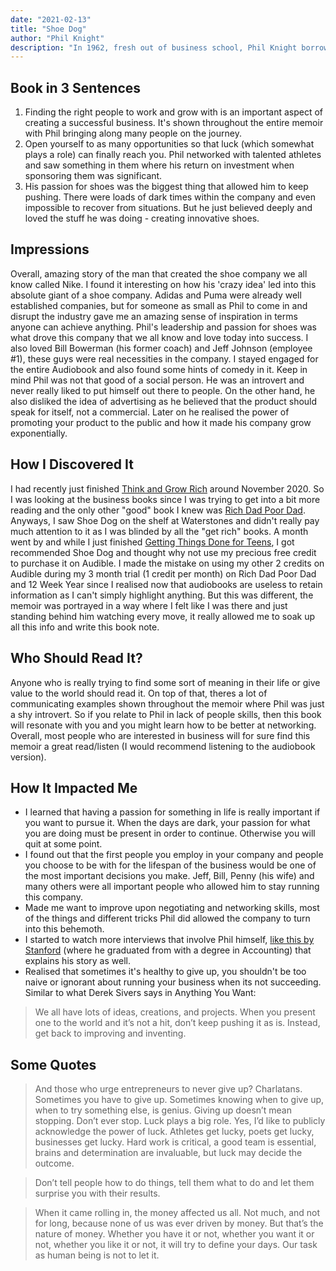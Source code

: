 ```yaml
---
date: "2021-02-13"
title: "Shoe Dog"
author: "Phil Knight"
description: "In 1962, fresh out of business school, Phil Knight borrowed $50 from his father and created a company with a simple mission: import high-quality, low-cost athletic shoes from Japan. Selling the shoes from the boot of his Plymouth, Knight grossed $8000 in his first year. Today, Nike's annual sales top $30 billion."
---
```


## Book in 3 Sentences

1. Finding the right people to work and grow with is an important aspect of creating a successful business. It's shown throughout the entire memoir with Phil bringing along many people on the journey.
2. Open yourself to as many opportunities so that luck (which somewhat plays a role) can finally reach you. Phil networked with talented athletes and saw something in them where his return on investment when sponsoring them was significant.
3. His passion for shoes was the biggest thing that allowed him to keep pushing. There were loads of dark times within the company and even impossible to recover from situations. But he just believed deeply and loved the stuff he was doing - creating innovative shoes.

## Impressions

Overall, amazing story of the man that created the shoe company we all know called Nike. I found it interesting on how his 'crazy idea' led into this absolute giant of a shoe company. Adidas and Puma were already well established companies, but for someone as small as Phil to come in and disrupt the industry gave me an amazing sense of inspiration in terms anyone can achieve anything. Phil's leadership and passion for shoes was what drove this company that we all know and love today into success. I also loved Bill Bowerman (his former coach) and Jeff Johnson (employee #1), these guys were real necessities in the company. I stayed engaged for the entire Audiobook and also found some hints of comedy in it. Keep in mind Phil was not that good of a social person. He was an introvert and never really liked to put himself out there to people. On the other hand, he also disliked the idea of advertising as he believed that the product should speak for itself, not a commercial. Later on he realised the power of promoting your product to the public and how it made his company grow exponentially.

## How I Discovered It

I had recently just finished [Think and Grow Rich](https://www.amazon.co.uk/Think-Grow-Rich-Napoleon-Hill/dp/0091900212/ref=sr_1_1?dchild=1&keywords=think+and+grow+rich&qid=1613148278&quartzVehicle=3514-1426&replacementKeywords=and+grow+rich&sr=8-1) around November 2020. So I was looking at the business books since I was trying to get into a bit more reading and the only other "good" book I knew was [Rich Dad Poor Dad](https://www.amazon.co.uk/Rich-Dad-Poor-Teach-Middle/dp/1612680178/ref=sr_1_1?crid=1V5FV7UVNA7DY&dchild=1&keywords=rich+dad+poor+dad&qid=1613148325&sprefix=rich+dad%2Caps%2C165&sr=8-1). Anyways, I saw Shoe Dog on the shelf at Waterstones and didn't really pay much attention to it as I was blinded by all the "get rich" books. A month went by and while I just finished [Getting Things Done for Teens](https://parsam.io/notes/gtd-teens), I got recommended Shoe Dog and thought why not use my precious free credit to purchase it on Audible. I made the mistake on using my other 2 credits on Audible during my 3 month trial (1 credit per month) on Rich Dad Poor Dad and 12 Week Year since I realised now that audiobooks are useless to retain information as I can't simply highlight anything. But this was different, the memoir was portrayed in a way where I felt like I was there and just standing behind him watching every move, it really allowed me to soak up all this info and write this book note.

## Who Should Read It?

Anyone who is really trying to find some sort of meaning in their life or give value to the world should read it. On top of that, theres a lot of communicating examples shown throughout the memoir where Phil was just a shy introvert. So if you relate to Phil in lack of people skills, then this book will resonate with you and you might learn how to be better at networking. Overall, most people who are interested in business will for sure find this memoir a great read/listen (I would recommend listening to the audiobook version).

## How It Impacted Me

- I learned that having a passion for something in life is really important if you want to pursue it. When the days are dark, your passion for what you are doing must be present in order to continue. Otherwise you will quit at some point.
- I found out that the first people you employ in your company and people you choose to be with for the lifespan of the business would be one of the most important decisions you make. Jeff, Bill, Penny (his wife) and many others were all important people who allowed him to stay running this company.
- Made me want to improve upon negotiating and networking skills, most of the things and different tricks Phil did allowed the company to turn into this behemoth.
- I started to watch more interviews that involve Phil himself, [like this by Stanford](https://www.youtube.com/watch?v=OHTosaWWKvg) (where he graduated from with a degree in Accounting) that explains his story as well.
- Realised that sometimes it's healthy to give up, you shouldn't be too naive or ignorant about running your business when its not succeeding. Similar to what Derek Sivers says in Anything You Want:

> We all have lots of ideas, creations, and projects. When you present one to the world and it’s not a hit, don’t keep pushing it as is. Instead, get back to improving and inventing.

## Some Quotes

> And those who urge entrepreneurs to never give up? Charlatans. Sometimes you have to give up. Sometimes knowing when to give up, when to try something else, is genius. Giving up doesn’t mean stopping. Don’t ever stop. Luck plays a big role. Yes, I’d like to publicly acknowledge the power of luck. Athletes get lucky, poets get lucky, businesses get lucky. Hard work is critical, a good team is essential, brains and determination are invaluable, but luck may decide the outcome.

> Don’t tell people how to do things, tell them what to do and let them surprise you with their results.

> When it came rolling in, the money affected us all. Not much, and not for long, because none of us was ever driven by money. But that’s the nature of money. Whether you have it or not, whether you want it or not, whether you like it or not, it will try to define your days. Our task as human being is not to let it.
